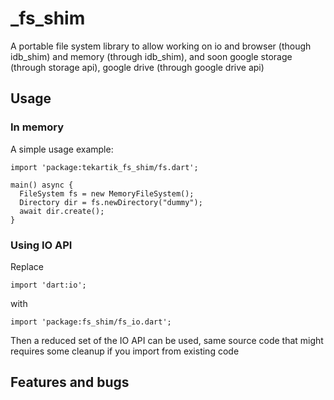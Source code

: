 # _fs_shim

A portable file system library to allow working on io and browser (though idb_shim) and memory (through idb_shim), 
and soon google storage (through storage api), google drive (through google drive api)

## Usage

### In memory

A simple usage example:

    import 'package:tekartik_fs_shim/fs.dart';

    main() async {
      FileSystem fs = new MemoryFileSystem();
      Directory dir = fs.newDirectory("dummy");
      await dir.create();
    }

### Using IO API

Replace

    import 'dart:io';

with

    import 'package:fs_shim/fs_io.dart';

Then a reduced set of the IO API can be used, same source code that might requires some cleanup if you import from
existing code

## Features and bugs

